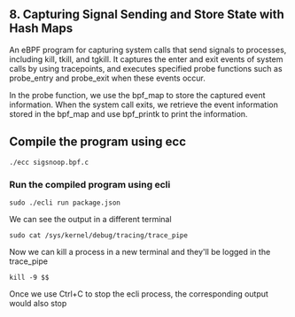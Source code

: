 ## 8. Capturing Signal Sending and Store State with Hash Maps
An eBPF program for capturing system calls that send signals to processes, including kill, tkill, and tgkill. 
It captures the enter and exit events of system calls by using tracepoints, and executes specified probe functions 
such as probe_entry and probe_exit when these events occur.

In the probe function, we use the bpf_map to store the captured event information.
When the system call exits, we retrieve the event information stored in the bpf_map and use bpf_printk to print the information.

## Compile the program using ecc
```
./ecc sigsnoop.bpf.c
```

### Run the compiled program using ecli
```
sudo ./ecli run package.json
```
We can see the output in a different terminal
```
sudo cat /sys/kernel/debug/tracing/trace_pipe
```
Now we can kill a process in a new terminal and they'll be logged in the trace_pipe
```
kill -9 $$
```

Once we use Ctrl+C to stop the ecli process, the corresponding output would also stop 
